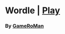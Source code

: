 # Wordle | [Play](https://gameroman.pages.dev/games/wordle)

### By [GameRoMan](https://discord.com/users/692671532530663527)
